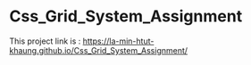 # Css_Grid_System_Assignment
This project link is :
https://la-min-htut-khaung.github.io/Css_Grid_System_Assignment/
